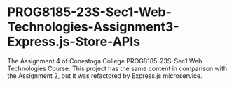 # PROG8185-23S-Sec1-Web-Technologies-Assignment3-Express.js-Store-APIs
The Assignment 4 of Conestoga College PROG8185-23S-Sec1 Web Technologies Course. This project has the same content in comparison with the Assignment 2, but it was refactored by Express.js microservice.
